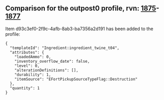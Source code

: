 ## Comparison for the outpost0 profile, rvn: [1875](https://github.com/PRO100KatYT/FortniteProfileRevisions/tree/main/profiles/outpost0/1875%20outpost0.json)-[1877](https://github.com/PRO100KatYT/FortniteProfileRevisions/tree/main/profiles/outpost0/1877%20outpost0.json)

Item d93c3ef0-2f9c-4afb-8ab3-ba7356a2d191 has been added to the profile:

```
{
  "templateId": "Ingredient:ingredient_twine_t04",
  "attributes": {
    "loadedAmmo": 0,
    "inventory_overflow_date": false,
    "level": 0,
    "alterationDefinitions": [],
    "durability": 1,
    "itemSource": "EFortPickupSourceTypeFlag::Destruction"
  },
  "quantity": 1
}
```

<br><br>
